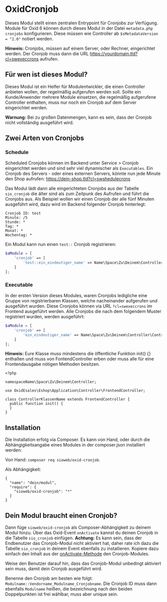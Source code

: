 # OxidCronjob

Dieses Modul stellt einen zentralen Entrypoint für Cronjobs zur Verfügung. Module für Oxid 6 können durch dieses Modul in der Datei `metadata.php` `cronjobs` konfigurieren. Diese müssen wie Controller ab `$sMetadataVersion = "2.0"` notiert werden.

**Hinweis:** Cronjobs, müssen auf einem Server, oder Rechner, eingerichtet werden. Der Cronjob muss dann die URL https://yourdomain.tld?cl=swexeccrons aufrufen.

## Für wen ist dieses Modul?

Dieses Modul ist ein Helfer für Modulentwickler, die einen Controller anbieten wollen, der regelmäßig aufgerufen werden soll. Sollte ein Kunde/Anwender mehrere Module einsetzen, die regelmäßig aufgerufene Controller enthalten, muss nur noch ein Cronjob auf dem Server eingerichtet werden.

**Warnung:** Bei zu großen Datenmengen, kann es sein, dass der Cronjob nicht vollständig ausgeführt wird.

## Zwei Arten von Cronjobs

### Schedule

Scheduled Cronjobs können im Backend unter Service > Cronjob eingerichtet werden und sind sehr viel dynamischer als `Executables`. Ein Cronjob des Servers - oder eines externen Servers, könnte nun jede Minute den Shop aufrufen: https://dein-shop.tld?cl=swshedulecrons

Das Modul lädt dann alle eingerichteten Cronjobs aus der Tabelle `sio_cronjob` die älter sind als zum Zeitpunk des Aufrufen und führt die Cronjobs aus. Als Beispiel wollen wir einen Cronjob der alle fünf Minuten ausgeführt wird, dazu wird im Backend folgender Cronjob hinterlegt:

    Cronjob ID: test
    Minute: /5
    Stunde: *
    Tag: *
    Monat: *
    Wochentag: *
    
Ein Modul kann nun einen `test::` Cronjob registrieren:

```php
$aModule = [
    'cronjob' => [
        'test::ein_eindeutiger_name' => Name\Space\Zu\Deinem\Controller\ControllerKlassenName::class
    ]
];
```

### Executable

In der ersten Version dieses Modules, waren Cronjobs ledigliche eine Gruppe von registrierbaren Klassen, welche nacheinander aufgerufen und ausgeführt wurden. Diese Cronjobs können via URL `?cl=swexeccrons` im Frontend ausgeführt werden. Alle Cronjobs die nach dem folgendem Muster registriert wurden, werden ausgeführt:

```php
$aModule = [
    'cronjob' => [
        'ein_eindeutiger_name' => Name\Space\Zu\Deinem\Controller\ControllerKlassenName::class
    ]
];
```

**Hinweis:** Eure Klasse muss mindestens die öffentliche Funktion init() {} enthalten und muss von FontendController erben oder muss alle für eine Frontendausgabe nötigen Methoden besitzen.

```
<?php

namespaceName\Space\Zu\Deinem\Controller;

use OxidEsales\Eshop\Application\Controller\FrontendController;

class ControllerKlassenName extends FrontendController {
  public function init() {
  }
}
```

## Installation

Die Installation erfolg via Composer. Es kann von Hand, oder durch die Abhängigkeitsangabe eines Modules in der composer.json installiert werden:

Von Hand: `composer req sioweb/oxid-cronjob`.

Als Abhängigkeit:

```
{
  "name": "dein/modul",
  "require": {
    "sioweb/oxid-cronjob": "*"
  }
}
```

## Dein Modul braucht einen Cronjob?

Dann füge `sioweb/oxid-cronjob` als Composer-Abhängigkeit zu deinem Modul hinzu. Über das Oxid-Event `onActivate` kannst du deinen Cronjob in die Tabelle `sio_cronjob` einfügen. **Achtung:** Es kann sein, dass der Endbenutzer das Cronjob-Modul nicht aktiviert hat, daher rate ich dazu die Tabelle `sio_cronjob` in deinem Event ebenfalls zu installieren. Kopiere dazu einfach den Inhalt aus der [onActivate-Methode](https://github.com/Sioweb/OxidCronjob/blob/master/Core/Events.php#L9) den Cronjob-Modules.

Weise den Benutzer darauf hin, dass das Cronjob-Modul unbedingt aktiviert sein muss, damit dein Cronjob ausgeführt wird.

Benenne den Cronjob am besten wie folgt: `Modulname::Vendorname_Modulname_Cronjobname`. Die Cronjob ID muss dann ebenfalls `Modulname` heißen, die bezeichnung nach den beiden Doppelpunkten ist frei wählbar, muss aber unique sein.
